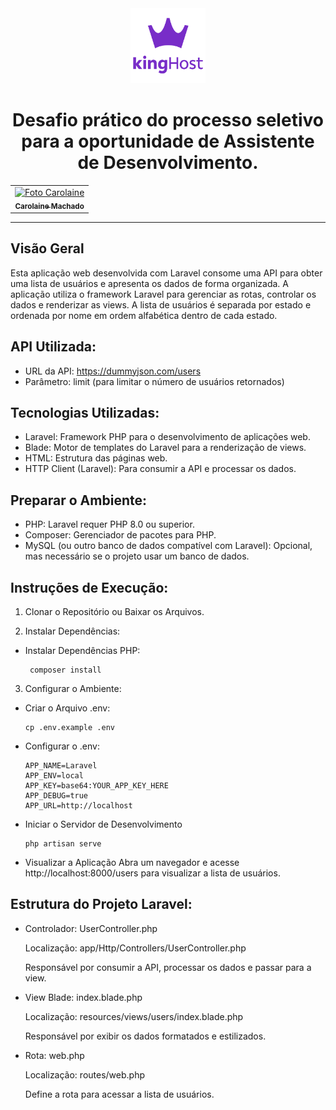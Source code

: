 
<div align="center">
<img src="./MTGNJe02Ew57kFf5BA1OLpXQk8natozyOC9hGZ4S.png" alt="Logo King Host" width="120px" height="120px">
</div>
 
<div align="center">
<h1>Desafio prático do processo seletivo para a
oportunidade de Assistente de Desenvolvimento.</h1>
</div>
 
<div align="center">
</div>
 
<div align="center">
<table>
<tr>
<td align="center">
<a href="https://www.linkedin.com/in/carolaine-machado-a8395a161/">
<img src="https://avatars.githubusercontent.com/u/115194896?v=4" width="100px;" alt="Foto Carolaine"/><br>
<sub><b>Carolaine Machado</b></sub>
</a>
</td>
</tr>
</table>
</div>
 
---

<a id="ancora1"></a>
 
#### <h2>Visão Geral</h2>
  Esta aplicação web desenvolvida com Laravel consome uma API para obter uma lista de usuários e apresenta os dados de forma organizada. A aplicação utiliza o framework Laravel para gerenciar as rotas, controlar os dados e renderizar as views. A lista de usuários é separada por estado e ordenada por nome em ordem alfabética dentro de cada estado.


#### <h2>API Utilizada:</h2>
  - URL da API: https://dummyjson.com/users
  - Parâmetro: limit (para limitar o número de usuários retornados)

#### <h2>Tecnologias Utilizadas:</h2>
   - Laravel: Framework PHP para o desenvolvimento de aplicações web.
   - Blade: Motor de templates do Laravel para a renderização de views.
   - HTML: Estrutura das páginas web.
   - HTTP Client (Laravel): Para consumir a API e processar os dados.

#### <h2>Preparar o Ambiente:</h2>
   - PHP: Laravel requer PHP 8.0 ou superior.
   - Composer: Gerenciador de pacotes para PHP.
   - MySQL (ou outro banco de dados compatível com Laravel): Opcional, mas necessário se o projeto usar um banco de dados.  
 
#### <h2>Instruções de Execução:</h2>
  1. Clonar o Repositório ou Baixar os Arquivos.

  2. Instalar Dependências:
  - Instalar Dependências PHP:
        
         composer install

  3. Configurar o Ambiente:
  - Criar o Arquivo .env:
        
        cp .env.example .env

  - Configurar o .env:
    
        APP_NAME=Laravel
        APP_ENV=local
        APP_KEY=base64:YOUR_APP_KEY_HERE
        APP_DEBUG=true
        APP_URL=http://localhost

  - Iniciar o Servidor de Desenvolvimento
        
        php artisan serve


  - Visualizar a Aplicação
  Abra um navegador e acesse http://localhost:8000/users para visualizar a lista de usuários.

#### <h2>Estrutura do Projeto Laravel:</h2>
 - Controlador: UserController.php
    
    Localização: app/Http/Controllers/UserController.php

    Responsável por consumir a API, processar os dados e passar para a view.

 - View Blade: index.blade.php

    Localização: resources/views/users/index.blade.php

    Responsável por exibir os dados formatados e estilizados.

- Rota: web.php

    Localização: routes/web.php

    Define a rota para acessar a lista de usuários.